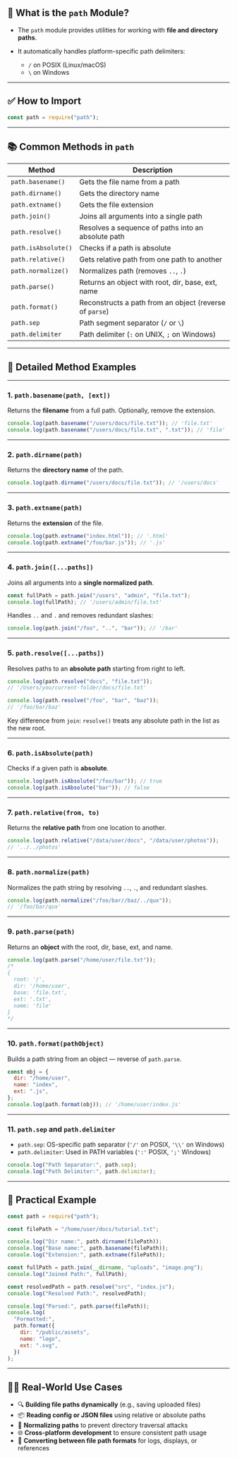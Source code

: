 ## 🧠 What is the `path` Module?

- The `path` module provides utilities for working with **file and directory paths**.
- It automatically handles platform-specific path delimiters:

  - `/` on POSIX (Linux/macOS)
  - `\` on Windows

---

## ✅ How to Import

```js
const path = require("path");
```

---

## 📚 Common Methods in `path`

| Method              | Description                                             |
| ------------------- | ------------------------------------------------------- |
| `path.basename()`   | Gets the file name from a path                          |
| `path.dirname()`    | Gets the directory name                                 |
| `path.extname()`    | Gets the file extension                                 |
| `path.join()`       | Joins all arguments into a single path                  |
| `path.resolve()`    | Resolves a sequence of paths into an absolute path      |
| `path.isAbsolute()` | Checks if a path is absolute                            |
| `path.relative()`   | Gets relative path from one path to another             |
| `path.normalize()`  | Normalizes path (removes `..`, `.`)                     |
| `path.parse()`      | Returns an object with root, dir, base, ext, name       |
| `path.format()`     | Reconstructs a path from an object (reverse of `parse`) |
| `path.sep`          | Path segment separator (`/` or `\`)                     |
| `path.delimiter`    | Path delimiter (`:` on UNIX, `;` on Windows)            |

---

## 🔧 Detailed Method Examples

---

### 1. `path.basename(path, [ext])`

Returns the **filename** from a full path. Optionally, remove the extension.

```js
console.log(path.basename("/users/docs/file.txt")); // 'file.txt'
console.log(path.basename("/users/docs/file.txt", ".txt")); // 'file'
```

---

### 2. `path.dirname(path)`

Returns the **directory name** of the path.

```js
console.log(path.dirname("/users/docs/file.txt")); // '/users/docs'
```

---

### 3. `path.extname(path)`

Returns the **extension** of the file.

```js
console.log(path.extname("index.html")); // '.html'
console.log(path.extname("/foo/bar.js")); // '.js'
```

---

### 4. `path.join([...paths])`

Joins all arguments into a **single normalized path**.

```js
const fullPath = path.join("/users", "admin", "file.txt");
console.log(fullPath); // '/users/admin/file.txt'
```

Handles `..` and `.` and removes redundant slashes:

```js
console.log(path.join("/foo", "..", "bar")); // '/bar'
```

---

### 5. `path.resolve([...paths])`

Resolves paths to an **absolute path** starting from right to left.

```js
console.log(path.resolve("docs", "file.txt"));
// '/Users/you/current-folder/docs/file.txt'

console.log(path.resolve("/foo", "bar", "baz"));
// '/foo/bar/baz'
```

Key difference from `join`:
`resolve()` treats any absolute path in the list as the new root.

---

### 6. `path.isAbsolute(path)`

Checks if a given path is **absolute**.

```js
console.log(path.isAbsolute("/foo/bar")); // true
console.log(path.isAbsolute("bar")); // false
```

---

### 7. `path.relative(from, to)`

Returns the **relative path** from one location to another.

```js
console.log(path.relative("/data/user/docs", "/data/user/photos"));
// '../../photos'
```

---

### 8. `path.normalize(path)`

Normalizes the path string by resolving `..`, `.`, and redundant slashes.

```js
console.log(path.normalize("/foo/bar//baz/../qux"));
// '/foo/bar/qux'
```

---

### 9. `path.parse(path)`

Returns an **object** with the root, dir, base, ext, and name.

```js
console.log(path.parse("/home/user/file.txt"));
/*
{
  root: '/',
  dir: '/home/user',
  base: 'file.txt',
  ext: '.txt',
  name: 'file'
}
*/
```

---

### 10. `path.format(pathObject)`

Builds a path string from an object — reverse of `path.parse`.

```js
const obj = {
  dir: "/home/user",
  name: "index",
  ext: ".js",
};
console.log(path.format(obj)); // '/home/user/index.js'
```

---

### 11. `path.sep` and `path.delimiter`

- `path.sep`: OS-specific path separator (`'/'` on POSIX, `'\\'` on Windows)
- `path.delimiter`: Used in PATH variables (`':'` POSIX, `';'` Windows)

```js
console.log("Path Separator:", path.sep);
console.log("Path Delimiter:", path.delimiter);
```

---

## 🧪 Practical Example

```js
const path = require("path");

const filePath = "/home/user/docs/tutorial.txt";

console.log("Dir name:", path.dirname(filePath));
console.log("Base name:", path.basename(filePath));
console.log("Extension:", path.extname(filePath));

const fullPath = path.join(__dirname, "uploads", "image.png");
console.log("Joined Path:", fullPath);

const resolvedPath = path.resolve("src", "index.js");
console.log("Resolved Path:", resolvedPath);

console.log("Parsed:", path.parse(filePath));
console.log(
  "Formatted:",
  path.format({
    dir: "/public/assets",
    name: "logo",
    ext: ".svg",
  })
);
```

---

## 🧑‍💻 Real-World Use Cases

- 🔍 **Building file paths dynamically** (e.g., saving uploaded files)
- 📦 **Reading config or JSON files** using relative or absolute paths
- 🔐 **Normalizing paths** to prevent directory traversal attacks
- 🌐 **Cross-platform development** to ensure consistent path usage
- 🔄 **Converting between file path formats** for logs, displays, or references
